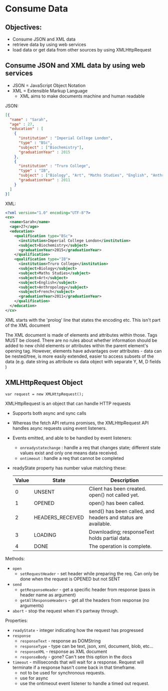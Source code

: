 # Consume Data

## Objectives:

- Consume JSON and XML data
- retrieve data by using web services
- load data or get data from other sources by using XMLHttpRequest

## Consume JSON and XML data by using web services

- JSON = JavaScript Object Notation
- XML = Extensible Markup Language
  - XML aims to make documents machine and human readable

JSON:
```json
[{
  "name" : "Sarah",
  "age" : 27,
  "education" : [
    {
      "institution" : "Imperial College London",
      "type" : "BSc",
      "subject" : ["Biochemistry"],
      "graduationYear" : 2015
    },
    {
      "institution" : "Truro College",
      "type" : "IB",
      "subject" : ["Biology", "Art", "Maths Studies", "English", "Anthropology", "French", ""],
      "graduationYear" : 2011
    }
  ]
}]
```

XML:
```xml
<?xml version="1.0" encoding="UTF-8"?>
<cv>
  <name>Sarah</name>
  <age>27</age>
  <education>
    <qualification type="BSc">
      <institution>Imperial College London</institution>
      <subject>Biochemistry</subject>
      <graduationYear>2015</graduationYear>
    </qualification>
    <qualification type="IB">
      <institution>Truro College</institution>
      <subject>Biology</subject>
      <subject>Maths Studies</subject>
      <subject>Art</subject>
      <subject>English</subject>
      <subject>Anthropology</subject>
      <subject>French</subject>
      <graduationYear>2011</graduationYear>
    </qualification>
  </education>
</cv>
```

XML starts with the 'prolog' line that states the encoding etc. This isn't part of the XML document

The XML document is made of elements and attributes within those. Tags MUST be closed. There are no rules about whether information should be added to new child elements or attributes within the parent element's opening tag. However, elements have advantages over attributes - data can be nested/tree, is more easily extended, easier to access subsets of the data (e.g. date string as attribute vs data object with separate Y, M, D fields )

## XMLHttpRequest Object

`var request = new XMLHttpRequest();`

XMLHttpRequest is an object that can handle HTTP requests
- Supports both async and sync calls
- Whereas the fetch API returns promises, the XMLHttpRequest API handles async requests using event listeners.
- Events emitted, and able to be handled by event listeners:
  - `onreadystatechange` : handle a req that changes state; different state values exist and only one means data received.
  - `ontimeout` : handle a req that cannot be completed

- readyState property has number value matching these:

  | Value | State            | Description                                                   |
  |-------|------------------|---------------------------------------------------------------|
  | 0     | UNSENT           | Client has been created. open() not called yet.               |
  | 1     | OPENED           | open() has been called.                                       |
  | 2     | HEADERS_RECEIVED | send() has been called, and headers and status are available. |
  | 3     | LOADING          | Downloading; responseText holds partial data.                 |
  | 4     | DONE             | The operation is complete.                                    |  


Methods:
- `open`
  - `setRequestHeader` - set header while preparing the req. Can only be done when the request is OPENED but not SENT
- `send`
  - `getResponseHeader` - get a specific header from response (pass in header name as argument)
  - `getAllResponseHeaders` - get all the headers from response (no arguments)
- `abort` - stop the request when it's partway through.


Properties:
- `readyState` - integer indicating how the request has progressed
- `response`
  - `responseText` - response as DOMString
  - `responseType` - type can be text, json, xml, document, blob, etc...
  - `responseXML` - response as XML document
  - `responseBody` - gone? Can't see this option in the docs
- `timeout` - milliseconds that will wait for a response. Request will terminate if a response hasn't come back in that timeframe.
  - not to be used for synchronous requests.
  - use for async
  - use the ontimeout event listener to handle a timed out request.
